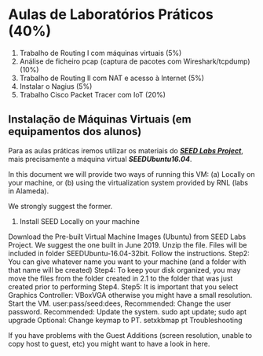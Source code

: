 # Aulas de Laboratórios Práticos (40%)


1. Trabalho de Routing I com máquinas virtuais (5%)
2. Análise de ficheiro pcap (captura de pacotes com Wireshark/tcpdump) (10%)
3. Trabalho de Routing II com NAT e acesso à Internet (5%)
4. Instalar o Nagius (5%)
5. Trabalho Cisco Packet Tracer com IoT (20%)

## Instalação de Máquinas Virtuais (em equipamentos dos alunos)

Para as aulas práticas iremos utilizar os materiais do ***[SEED Labs Project](https://seedsecuritylabs.org/)***, mais precisamente a máquina virtual ***SEEDUbuntu16.04***.

In this document we will provide two ways of running this VM:
(a) Locally on your machine, or
(b) using the virtualization system provided by RNL (labs in Alameda).

We strongly suggest the former.

1. Install SEED Locally on your machine

Download the Pre-built Virtual Machine Images (Ubuntu) from SEED Labs Project. We suggest the one built in June 2019.
Unzip the file.
Files will be included in folder SEEDUbuntu-16.04-32bit.
Follow the instructions.
Step2: You can give whatever name you want to your machine (and a folder with that name will be created)
Step4: To keep your disk organized, you may move the files from the folder created in 2.1 to the folder that was just created prior to performing Step4.
Step5: It is important that you select Graphics Controller: VBoxVGA otherwise you might have a small resolution.
Start the VM. user:pass/seed:dees,
Recommended: Change the user password.
Recommended: Update the system. sudo apt update; sudo apt upgrade
Optional: Change keymap to PT. setxkbmap pt
Troubleshooting

If you have problems with the Guest Additions (screen resolution, unable to copy host to guest, etc) you might want to have a look in here.
